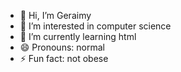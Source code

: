 - 👋 Hi, I’m Geraimy
- 👀 I’m interested in computer science
- 🌱 I’m currently learning html
- 😄 Pronouns: normal
- ⚡ Fun fact: not obese

<!---
jeremiecbz/jeremiecbz is a ✨ special ✨ repository because its `README.md` (this file) appears on your GitHub profile.
You can click the Preview link to take a look at your changes.
--->
